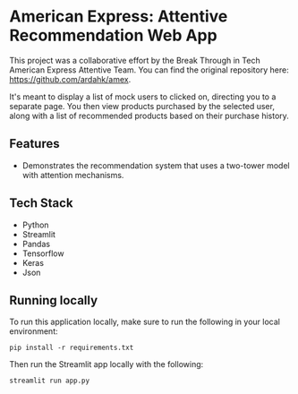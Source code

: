 # American Express: Attentive Recommendation Web App
This project was a collaborative effort by the Break Through in Tech American Express Attentive Team. You can find the original repository here: https://github.com/ardahk/amex.

It's meant to display a list of mock users to clicked on, directing you to a separate page. You then view products purchased by the selected user, along with a list of recommended products based on their purchase history.

## Features
* Demonstrates the recommendation system that uses a two-tower model with attention mechanisms.

## Tech Stack
* Python
* Streamlit
* Pandas
* Tensorflow
* Keras
* Json

## Running locally
To run this application locally, make sure to run the following in your local environment:

``pip install -r requirements.txt``

Then run the Streamlit app locally with the following:

``streamlit run app.py``